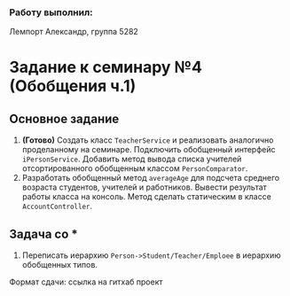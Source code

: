 ### Работу выполнил:
Лемпорт Александр, 
группа 5282

# Задание к семинару №4 (Обобщения ч.1)

## Основное задание

1. **(Готово)** Создать класс `TeacherService` и реализовать аналогично проделанному на семинаре. Подключить обобщенный интерфейс `iPersonService`. Добавить метод вывода списка учителей отсортированного обобщенным классом `PersonComparator`.
2. Разработать обобщенный метод `averageAge` для подсчета среднего возраста студентов, учителей и работников. Вывести результат работы класса на консоль. Метод сделать статическим в классе `AccountController`.

## Задача со *
1. Переписать иерархию `Person->Student/Teacher/Emploee` в иерархию обобщенных типов.

Формат сдачи: ссылка на гитхаб проект
